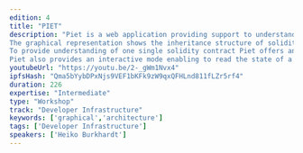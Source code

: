 ```yaml
---
edition: 4
title: "PIET"
description: "Piet is a web application providing support to understand smart contract architectures. This is approached by generating a graphical representation of such architectures and a possibility to query deployed instances of smart contracts.
The graphical representation shows the inheritance structure of solidity contracts. In addition to the inheritance structure the defined enumerations and structs are shown.
To provide understanding of one single solidity contract Piet offers an inspector view showing all members of the contract including the inherited ones. The presentation of the contract and the contract members is enriched by documentation labels derived from Ethereum NatSpec tags.
Piet also provides an interactive mode enabling to read the state of a smart contract, sending transactions and browsing through events. This is achieved by connecting to deployed smart contracts through an injected web3 object."
youtubeUrl: "https://youtu.be/2-_gWm1Nvx4"
ipfsHash: "Qma5bYybDPxNjs9VEF1bKFk9zW9qxQFHLnd811fLZr5rf4"
duration: 226
expertise: "Intermediate"
type: "Workshop"
track: "Developer Infrastructure"
keywords: ['graphical','architecture']
tags: ['Developer Infrastructure']
speakers: ['Heiko Burkhardt']
---
```

